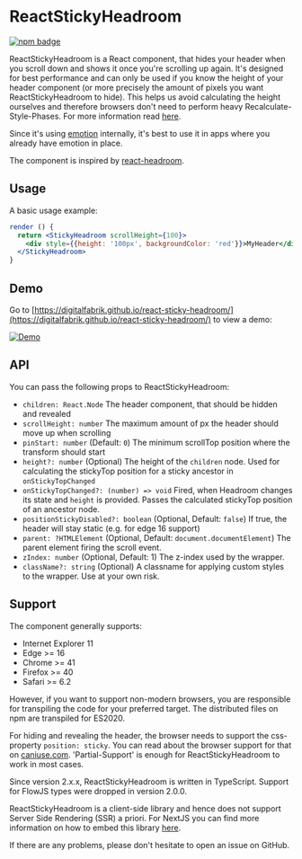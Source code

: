 # ReactStickyHeadroom

[![npm badge](https://img.shields.io/npm/v/@integreat-app/react-sticky-headroom.svg)](https://www.npmjs.com/package/@integreat-app/react-sticky-headroom)

ReactStickyHeadroom is a React component, that hides your header when you scroll down and shows it
once you're scrolling up again.
It's designed for best performance and can only be used if you know the height of your header
component (or more precisely the amount of pixels you want ReactStickyHeadroom to hide).
This helps us avoid calculating the height ourselves and therefore browsers don't need to perform
heavy Recalculate-Style-Phases.
For more information read [here](https://developers.google.com/web/fundamentals/performance/rendering/).

Since it's using [emotion](https://emotion.sh) internally, it's best to
use it in apps where you already have emotion in place.

The component is inspired by [react-headroom](https://kyleamathews.github.io/react-headroom/).

## Usage

A basic usage example:

```jsx
render () {
  return <StickyHeadroom scrollHeight={100}>
    <div style={{height: '100px', backgroundColor: 'red'}}>MyHeader</div>
  </StickyHeadroom>
}
```

## Demo

Go to [https://digitalfabrik.github.io/react-sticky-headroom/](https://digitalfabrik.github.io/react-sticky-headroom/) to view a demo:

[![Demo](https://raw.githubusercontent.com/digitalfabrik/react-sticky-headroom/main/demo.gif)](https://digitalfabrik.github.io/react-sticky-headroom/)

## API

You can pass the following props to ReactStickyHeadroom:

- `children: React.Node` The header component, that should be hidden and revealed
- `scrollHeight: number` The maximum amount of px the header should move up when scrolling
- `pinStart: number` (Default: `0`) The minimum scrollTop position where the transform should start
- `height?: number` (Optional) The height of the `children` node. Used for calculating the stickyTop position for a sticky ancestor in `onStickyTopChanged`
- `onStickyTopChanged?: (number) => void` Fired, when Headroom changes its state and `height` is provided. Passes the calculated stickyTop position of an ancestor node.
- `positionStickyDisabled?: boolean` (Optional, Default: `false`) If true, the header will stay static (e.g. for edge 16 support)
- `parent: ?HTMLElement` (Optional, Default: `document.documentElement`) The parent element firing the scroll event.
- `zIndex: number` (Optional, Default: 1) The z-index used by the wrapper.
- `className?: string` (Optional) A classname for applying custom styles to the wrapper. Use at your own risk.

## Support

The component generally supports:

- Internet Explorer 11
- Edge >= 16
- Chrome >= 41
- Firefox >= 40
- Safari >= 6.2

However, if you want to support non-modern browsers, you are responsible for transpiling the code for your preferred target.
The distributed files on npm are transpiled for ES2020.

For hiding and revealing the header, the browser needs to support the css-property `position: sticky`.
You can read about the browser support for that on [caniuse.com](https://caniuse.com/#feat=css-sticky).
'Partial-Support' is enough for ReactStickyHeadroom to work in most cases.

Since version 2.x.x, ReactStickyHeadroom is written in TypeScript.
Support for FlowJS types were dropped in version 2.0.0.

ReactStickyHeadroom is a client-side library and hence does not support Server Side Rendering (SSR) a priori.
For NextJS you can find more information on how to embed this library [here](https://nextjs.org/docs/advanced-features/dynamic-import#with-no-ssr).

If there are any problems, please don't hesitate to open an issue on GitHub.
